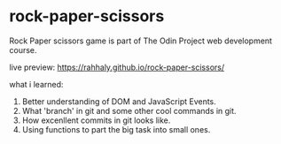 # rock-paper-scissors

Rock Paper scissors game is part of The Odin Project web development course.

live preview: https://rahhaly.github.io/rock-paper-scissors/

what i learned:
1. Better understanding of DOM and JavaScript Events.
2. What 'branch' in git and some other cool commands in git.
3. How excenllent commits in git looks like.
4. Using functions to part the big task into small ones.